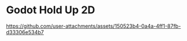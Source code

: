 # Godot Hold Up 2D

https://github.com/user-attachments/assets/150523b4-0a4a-4ff1-87fb-d33306e534b7

